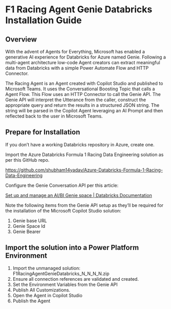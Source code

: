 # F1 Racing Agent Genie Databricks Installation Guide

## Overview

With the advent of Agents for Everything, Microsoft has enabled a generative AI experience for Databricks for Azure named Genie. Following a multi-agent architecture low-code Agent creators can extract meaningful data from Databricks with a simple Power Automate Flow and HTTP Connector.

The Racing Agent is an Agent created with Copilot Studio and published to Microsoft Teams. It uses the Conversational Boosting Topic that calls a Agent Flow. This Flow uses an HTTP Connector to call the Genie API. The Genie API will interpret the Utterance from the caller, construct the appropriate query and return the results in a structured JSON string. The string will be parsed in the Copilot Agent leveraging an AI Prompt and then reflected back to the user in Microsoft Teams.

## Prepare for Installation

If you don’t have a working Databricks repository in Azure, create one.

Import the Azure Databricks Formula 1 Racing Data Engineering solution as per this GitHub repo.

<https://github.com/shubham14yadav/Azure-Databricks-Formula-1-Racing-Data-Engineering>

Configure the Genie Conversation API per this article:

[Set up and manage an AI/BI Genie space | Databricks Documentation](https://docs.databricks.com/aws/en/genie/set-up)

Note the following items from the Genie API setup as they’ll be required for the installation of the Microsoft Copilot Studio solution:

1. Genie base URL
2. Genie Space Id
3. Genie Bearer

## Import the solution into a Power Platform Environment

1. Import the unmanaged solution: F1RacingAgentGenieDatabricks_N_N_N_N.zip
2. Ensure all connection references are validated and created.
3. Set the Environment Variables from the Genie API
4. Publish All Customizations.
5. Open the Agent in Copilot Studio
6. Publish the Agent
